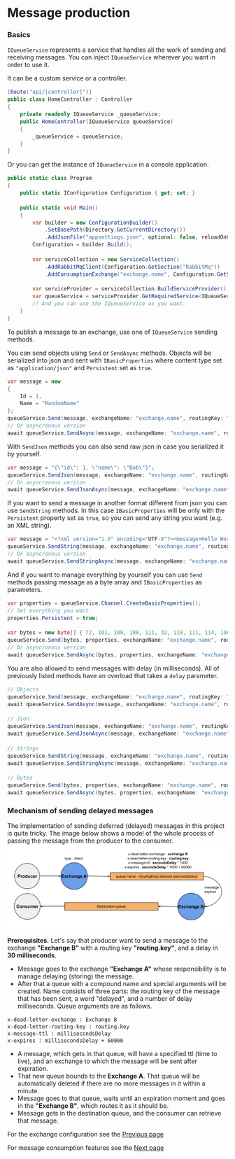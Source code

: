 # Message production

### Basics

`IQueueService` represents a service that handles all the work of sending and receiving messages. You can inject `IQueueService` wherever you want in order to use it.

It can be a custom service or a controller.

```c#
[Route("api/[controller]")]
public class HomeController : Controller
{
    private readonly IQueueService _queueService;
    public HomeController(IQueueService queueService)
    {
        _queueService = queueService;
    }
}
```

Or you can get the instance of `IQueueService` in a console application.

```c#
public static class Program
{
    public static IConfiguration Configuration { get; set; }

    public static void Main()
    {
        var builder = new ConfigurationBuilder()
            .SetBasePath(Directory.GetCurrentDirectory())
            .AddJsonFile("appsettings.json", optional: false, reloadOnChange: true);
        Configuration = builder.Build();

        var serviceCollection = new ServiceCollection()
            .AddRabbitMqClient(Configuration.GetSection("RabbitMq"))
            .AddConsumptionExchange("exchange.name", Configuration.GetSection("RabbitMqExchange");

        var serviceProvider = serviceCollection.BuildServiceProvider();
        var queueService = serviceProvider.GetRequiredService<IQueueService>();
        // And you can use the IQueueService as you want.
    }
}
```

To publish a message to an exchange, use one of `IQueueService` sending methods.

You can send objects using `Send` or `SendAsync` methods. Objects will be serialized into json and sent with `IBasicProperties` where content type set as `"application/json"` and `Persistent` set as `true`.

```c#
var message = new
{
	Id = 1,
	Name = "RandomName"
};
queueService.Send(message, exchangeName: "exchange.name", routingKey: "routing.key");
// Or asyncronous version
await queueService.SendAsync(message, exchangeName: "exchange.name", routingKey: "routing.key");
```

With `SendJson` methods you can also send raw json in case you serialized it by yourself.

```c#
var message = "{\"id\": 1, \"name\": \"Bob\"}";
queueService.SendJson(message, exchangeName: "exchange.name", routingKey: "routing.key");
// Or asyncronous version
await queueService.SendJsonAsync(message, exchangeName: "exchange.name", routingKey: "routing.key");
```

If you want to send a message in another format different from json you can use `SendString` methods.
In this case `IBasicProperties` will be only with the `Persistent` property set as `true`, so you can send any string you want (e.g. an XML string).

```c#
var message = "<?xml version="1.0" encoding="UTF-8"?><message>Hello World!</message>";
queueService.SendString(message, exchangeName: "exchange.name", routingKey: "routing.key");
// Or asyncronous version
await queueService.SendStringAsync(message, exchangeName: "exchange.name", routingKey: "routing.key");
```

And if you want to manage everything by yourself you can use `Send` methods passing message as a byte array and `IBasicProperties` as parameters.

```c#
var properties = queueService.Channel.CreateBasicProperties();
// Set everything you want.
properties.Persistent = true;

var bytes = new byte[] { 72, 101, 108, 108, 111, 32, 119, 111, 114, 108, 100, 33 };
queueService.Send(bytes, properties, exchangeName: "exchange.name", routingKey: "routing.key");
// Or asyncronous version
await queueService.SendAsync(bytes, properties, exchangeName: "exchange.name", routingKey: "routing.key");
```

You are also allowed to send messages with delay (in milliseconds). All of previously listed methods have an overload that takes a `delay` parameter.

```c#
// Objects
queueService.Send(message, exchangeName: "exchange.name", routingKey: "routing.key", millisecondsDelay: 10);
await queueService.SendAsync(message, exchangeName: "exchange.name", routingKey: "routing.key", millisecondsDelay: 10);

// Json
queueService.SendJson(message, exchangeName: "exchange.name", routingKey: "routing.key", millisecondsDelay: 10);
await queueService.SendJsonAsync(message, exchangeName: "exchange.name", routingKey: "routing.key", millisecondsDelay: 10);

// Strings
queueService.SendString(message, exchangeName: "exchange.name", routingKey: "routing.key", millisecondsDelay: 10);
await queueService.SendStringAsync(message, exchangeName: "exchange.name", routingKey: "routing.key", millisecondsDelay: 10);

// Bytes
queueService.Send(bytes, properties, exchangeName: "exchange.name", routingKey: "routing.key", millisecondsDelay: 10);
await queueService.SendAsync(bytes, properties, exchangeName: "exchange.name", routingKey: "routing.key", millisecondsDelay: 10);
```

### Mechanism of sending delayed messages

The implementation of sending deferred (delayed) messages in this project is quite tricky.
The image below shows a model of the whole process of passing the message from the producer to the consumer.
![Model of sending delayed messages](./images/delayed-message-model.png)

**Prerequisites.** Let's say that producer want to send a message to the exchange **"Exchange B"** with a routing key **"routing.key"**, and a delay in **30 milliseconds**.
 - Message goes to the exchange **"Exchange A"** whose responsibility is to manage delaying (storing) the message.
 - After that a queue with a compound name and special arguments will be created. Name consists of three parts: the routing key of the message that has been sent, a word "delayed", and a number of delay milliseconds.
Queue arguments are as follows.
```
x-dead-letter-exchange : Exchange В
x-dead-letter-routing-key : routing.key
x-message-ttl : millisecondsDelay
x-expires : millisecondsDelay + 60000
```
 - A message, which gets in that queue, will have a specified ttl (time to live), and an exchange to which the message will be sent after expiration.
 - That new queue bounds to the **Exchange A**. That queue will be automatically deleted if there are no more messages in it within a minute.
 - Message goes to that queue, waits until an expiration moment and goes in the **"Exchange B"**, which routes it as it should be.
 - Message gets in the destination queue, and the consumer can retrieve that message.

For the exchange configuration see the [Previous page](exchange-configuration.md)

For message consumption features see the [Next page](message-consumption.md)